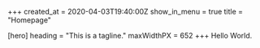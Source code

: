 +++
created_at = 2020-04-03T19:40:00Z
show_in_menu = true
title = "Homepage"

[hero]
heading = "This is a tagline."
maxWidthPX = 652
+++
Hello World.
